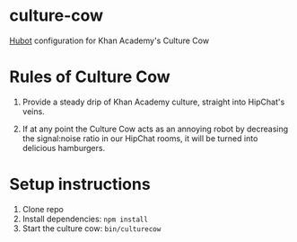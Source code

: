 culture-cow
===========

<a href="http://hubot.github.com/">Hubot</a> configuration for Khan Academy's Culture Cow

Rules of Culture Cow
====================

1) Provide a steady drip of Khan Academy culture, straight into HipChat's
veins.

2) If at any point the Culture Cow acts as an annoying robot by decreasing the
signal:noise ratio in our HipChat rooms, it will be turned into delicious
hamburgers.

Setup instructions
==================

1) Clone repo
2) Install dependencies: ```npm install```
3) Start the culture cow: ```bin/culturecow```
